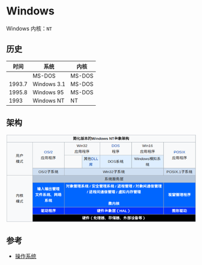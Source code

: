 # Windows

Windows 内核：`NT`

## 历史

| 时间   | 系统        | 内核   |
| ------ | ----------- | ------ |
|        | MS-DOS      | MS-DOS |
| 1993.7 | Windows 3.1 | MS-DOS |
| 1995.8 | Windows 95  | MS-DOS |
| 1993   | Windows NT  | NT     |

## 架构

![Windows NT 架构 - 模式篇](.images/windows-architecture.png)

## 参考

* [操作系统](https://zh.wikipedia.org/wiki/%E6%93%8D%E4%BD%9C%E7%B3%BB%E7%BB%9F)
